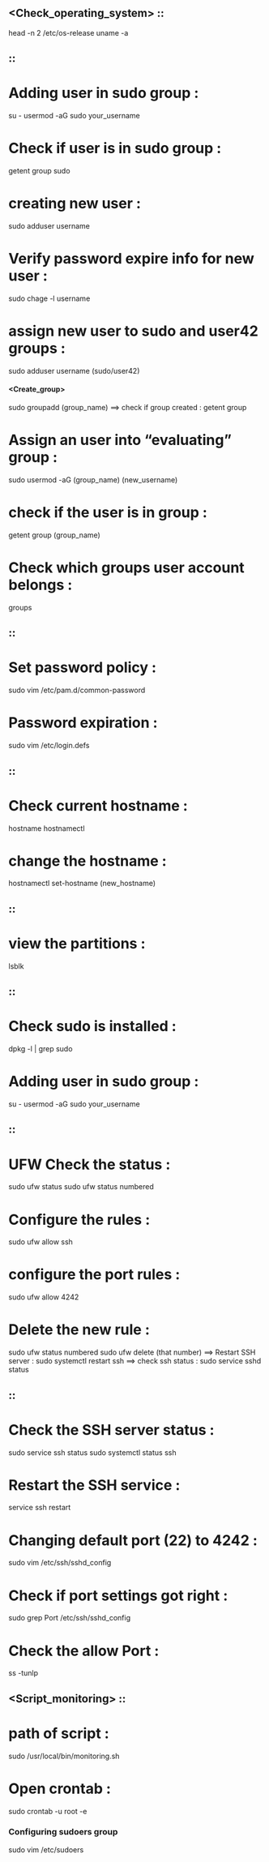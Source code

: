 ## <Check_operating_system> ::
head -n 2 /etc/os-release
uname -a
## <user> ::
# Adding user in sudo group :
su -
usermod -aG sudo your_username
# Check if user is in sudo group :
getent group sudo
# creating new user :
sudo adduser username 
# Verify password expire info for new user :
sudo chage -l username
# assign new user to sudo and user42 groups :
sudo adduser username (sudo/user42)
#### <Create_group> ####
sudo groupadd (group_name)
==> check if group created : getent group
# Assign an user into “evaluating” group :
sudo usermod -aG (group_name) (new_username)
# check if the user is in group :
getent group (group_name)
# Check which groups user account belongs :
groups
## <PASSWORD> ::
# Set password policy :
sudo vim /etc/pam.d/common-password
# Password expiration :
sudo vim /etc/login.defs
## <hostname> ::
# Check current hostname :
hostname
hostnamectl
# change the hostname :
hostnamectl set-hostname (new_hostname)
## <partitions> ::
# view the partitions :
lsblk
## <sudo> ::
# Check sudo is installed :
dpkg -l | grep sudo
# Adding user in sudo group :
su -
usermod -aG sudo your_username
## <UFW> ::
# UFW Check the status :
sudo ufw status
sudo ufw status numbered
# Configure the rules :
sudo ufw allow ssh
# configure the port rules :
sudo ufw allow 4242
# Delete the new rule :
sudo ufw status numbered
sudo ufw delete (that number)
==> Restart SSH server : sudo systemctl restart ssh
==> check ssh status : sudo service sshd status
## <SSH> ::
# Check the SSH server status :
sudo service ssh status
sudo systemctl status ssh
# Restart the SSH service :
service ssh restart
# Changing default port (22) to 4242 :
sudo vim /etc/ssh/sshd_config
# Check if port settings got right :
sudo grep Port /etc/ssh/sshd_config
# Check the allow Port :
ss -tunlp
## <Script_monitoring> ::
# path of script :
sudo /usr/local/bin/monitoring.sh
# Open crontab :
sudo crontab -u root -e


### Configuring sudoers group ###
sudo vim /etc/sudoers

